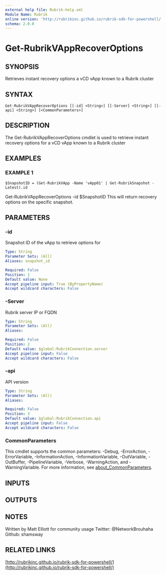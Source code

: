 ```yaml
---
external help file: Rubrik-help.xml
Module Name: Rubrik
online version: 'http://rubrikinc.github.io/rubrik-sdk-for-powershell/'
schema: 2.0.0
---
```


# Get-RubrikVAppRecoverOptions

## SYNOPSIS

Retrieves instant recovery options a vCD vApp known to a Rubrik cluster

## SYNTAX

```text
Get-RubrikVAppRecoverOptions [[-id] <String>] [[-Server] <String>] [[-api] <String>] [<CommonParameters>]
```

## DESCRIPTION

The Get-RubrikVAppRecoverOptions cmdlet is used to retrieve instant recovery options for a vCD vApp known to a Rubrik cluster

## EXAMPLES

### EXAMPLE 1

```text
$SnapshotID = (Get-RubrikVApp -Name 'vApp01' | Get-RubrikSnapshot -Latest).id
```

Get-RubrikVAppRecoverOptions -id $SnapshotID This will return recovery options on the specific snapshot.

## PARAMETERS

### -id

Snapshot ID of the vApp to retrieve options for

```yaml
Type: String
Parameter Sets: (All)
Aliases: snapshot_id

Required: False
Position: 1
Default value: None
Accept pipeline input: True (ByPropertyName)
Accept wildcard characters: False
```

### -Server

Rubrik server IP or FQDN

```yaml
Type: String
Parameter Sets: (All)
Aliases:

Required: False
Position: 2
Default value: $global:RubrikConnection.server
Accept pipeline input: False
Accept wildcard characters: False
```

### -api

API version

```yaml
Type: String
Parameter Sets: (All)
Aliases:

Required: False
Position: 3
Default value: $global:RubrikConnection.api
Accept pipeline input: False
Accept wildcard characters: False
```

### CommonParameters

This cmdlet supports the common parameters: -Debug, -ErrorAction, -ErrorVariable, -InformationAction, -InformationVariable, -OutVariable, -OutBuffer, -PipelineVariable, -Verbose, -WarningAction, and -WarningVariable. For more information, see [about\_CommonParameters](http://go.microsoft.com/fwlink/?LinkID=113216).

## INPUTS

## OUTPUTS

## NOTES

Written by Matt Elliott for community usage Twitter: @NetworkBrouhaha Github: shamsway

## RELATED LINKS

[http://rubrikinc.github.io/rubrik-sdk-for-powershell/](http://rubrikinc.github.io/rubrik-sdk-for-powershell/)

